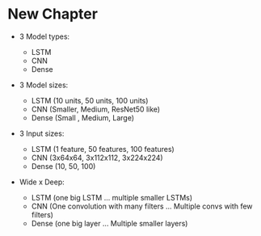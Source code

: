 # New Chapter

- 3 Model types:
    - LSTM
    - CNN
    - Dense

- 3 Model sizes:
    - LSTM (10 units, 50 units, 100 units)
    - CNN (Smaller, Medium, ResNet50 like)
    - Dense (Small , Medium, Large)

- 3 Input sizes:
    - LSTM (1 feature, 50 features, 100 features)
    - CNN (3x64x64, 3x112x112, 3x224x224)
    - Dense (10, 50, 100)

- Wide x Deep:
    - LSTM (one big LSTM ... multiple smaller LSTMs)
    - CNN (One convolution with many filters ... Multiple convs with few filters)
    - Dense (one big layer ... Multiple smaller layers)
